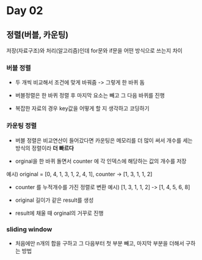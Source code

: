 # Day 02

## 정렬(버블, 카운팅)

저장(자료구조)와 처리(알고리즘)인데 for문와  if문을 어떤 방식으로 쓰는지 차이

### 버블 정렬

- 두 개씩 비교해서 조건에 맞게 바꿔줌 -> 그렇게 한 바퀴 돔

- 버블정렬은 한 바퀴 정렬 후 마지막 요소는 빼고 그 다음 바퀴를 진행

- 복잡한 자료의 경우 key값을 어떻게 할 지 생각하고 코딩하기

### 카운팅 정렬

- 버블 정렬은 비교연산이 들어갔다면 카운팅은 메모리를 더 많이 써서 개수를 세는 방식의 정렬이라 **더 빠르다** 

-  orginal을 한 바퀴 돌면서  counter 에 각 인덱스에 해당하는 값의 개수를 저장
  
  예시) original = [0, 4, 1, 3, 1, 2, 4, 1], counter -> [1, 3, 1, 1, 2]

- counter 를 누적개수를 가진 정렬로 변환
  예시) [1, 3, 1, 1, 2] -> [1, 4, 5, 6, 8]

- original 길이가 같은 result를 생성

- result에 채울 때 orginal의 거꾸로 진행

### sliding window

- 처음에만 n개의 합을 구하고 그 다음부터 첫 부분 빼고, 마지막 부분을 더해서 구하는 방법
